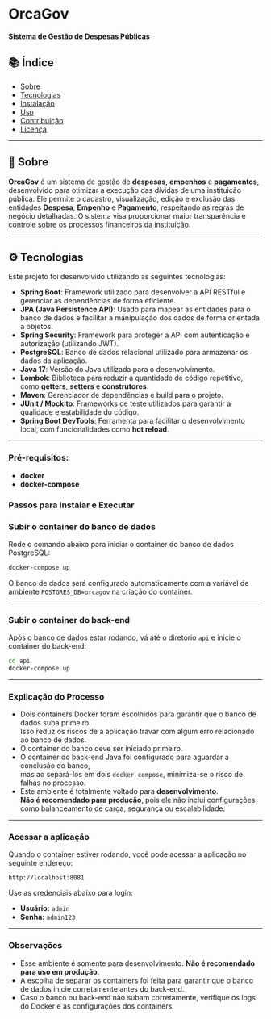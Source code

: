 # OrcaGov
**Sistema de Gestão de Despesas Públicas**

## 📚 Índice
- [Sobre](#sobre)
- [Tecnologias](#tecnologias)
- [Instalação](#instalação)
- [Uso](#uso)
- [Contribuição](#contribuição)
- [Licença](#licença)

---

## 🧾 Sobre

**OrcaGov** é um sistema de gestão de **despesas**, **empenhos** e **pagamentos**, desenvolvido para otimizar a execução das dívidas de uma instituição pública. Ele permite o cadastro, visualização, edição e exclusão das entidades **Despesa**, **Empenho** e **Pagamento**, respeitando as regras de negócio detalhadas. O sistema visa proporcionar maior transparência e controle sobre os processos financeiros da instituição.

---

## ⚙️ Tecnologias

Este projeto foi desenvolvido utilizando as seguintes tecnologias:

- **Spring Boot**: Framework utilizado para desenvolver a API RESTful e gerenciar as dependências de forma eficiente.
- **JPA (Java Persistence API)**: Usado para mapear as entidades para o banco de dados e facilitar a manipulação dos dados de forma orientada a objetos.
- **Spring Security**: Framework para proteger a API com autenticação e autorização (utilizando JWT).
- **PostgreSQL**: Banco de dados relacional utilizado para armazenar os dados da aplicação.
- **Java 17**: Versão do Java utilizada para o desenvolvimento.
- **Lombok**: Biblioteca para reduzir a quantidade de código repetitivo, como **getters**, **setters** e **construtores**.
- **Maven**: Gerenciador de dependências e build para o projeto.
- **JUnit / Mockito**: Frameworks de teste utilizados para garantir a qualidade e estabilidade do código.
- **Spring Boot DevTools**: Ferramenta para facilitar o desenvolvimento local, com funcionalidades como **hot reload**.

---

### Pré-requisitos:
- **docker**
- **docker-compose**

### Passos para Instalar e Executar

### Subir o container do banco de dados

Rode o comando abaixo para iniciar o container do banco de dados PostgreSQL:

```bash
docker-compose up
```

O banco de dados será configurado automaticamente com a variável de ambiente `POSTGRES_DB=orcagov` na criação do container.

---

### Subir o container do back-end

Após o banco de dados estar rodando, vá até o diretório `api` e inicie o container do back-end:

```bash
cd api
docker-compose up
```

---

### Explicação do Processo

- Dois containers Docker foram escolhidos para garantir que o banco de dados suba primeiro.  
  Isso reduz os riscos de a aplicação travar com algum erro relacionado ao banco de dados.
- O container do banco deve ser iniciado primeiro.
- O container do back-end Java foi configurado para aguardar a conclusão do banco,  
  mas ao separá-los em dois `docker-compose`, minimiza-se o risco de falhas no processo.
- Este ambiente é totalmente voltado para **desenvolvimento**.  
  **Não é recomendado para produção**, pois ele não inclui configurações como balanceamento de carga, segurança ou escalabilidade.

---

### Acessar a aplicação

Quando o container estiver rodando, você pode acessar a aplicação no seguinte endereço:

```text
http://localhost:8081
```

Use as credenciais abaixo para login:

- **Usuário:** `admin`  
- **Senha:** `admin123`

---

### Observações

- Esse ambiente é somente para desenvolvimento. **Não é recomendado para uso em produção**.
- A escolha de separar os containers foi feita para garantir que o banco de dados inicie corretamente antes do back-end.
- Caso o banco ou back-end não subam corretamente, verifique os logs do Docker e as configurações dos containers.
